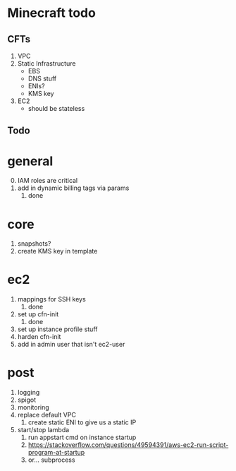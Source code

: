 # Minecraft todo

## CFTs 

1. VPC
2. Static Infrastructure
    * EBS
    * DNS stuff
    * ENIs?
    * KMS key 
3. EC2
    * should be stateless

## Todo

# general
0. IAM roles are critical
1. add in dynamic billing tags via params
   1. done


# core
1. snapshots?
2. create KMS key in template

# ec2
1. mappings for SSH keys
   1. done
2. set up cfn-init
   1. done
3. set up instance profile stuff
4. harden cfn-init
5. add in admin user that isn't ec2-user


# post
1. logging
2. spigot
3. monitoring
4. replace default VPC
   1. create static ENI to give us a static IP
5. start/stop lambda
   1. run appstart cmd on instance startup
   2. https://stackoverflow.com/questions/49594391/aws-ec2-run-script-program-at-startup
   3. or... subprocess